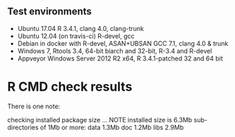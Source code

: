 ## Test environments
* Ubuntu 17.04 R 3.4.1, clang 4.0, clang-trunk
* Ubuntu 12.04 (on travis-ci) R-devel, gcc
* Debian in docker with R-devel, ASAN+UBSAN GCC 7.1, clang 4.0 & trunk
* Windows 7, Rtools 3.4, 64-bit biarch and 32-bit, R-3.4 and R-devel
* Appveyor Windows Server 2012 R2 x64, R 3.4.1-patched 32 and 64 bit

# R CMD check results

There is one note:

checking installed package size ... NOTE
  installed size is  6.3Mb
  sub-directories of 1Mb or more:
    data   1.3Mb
    doc    1.2Mb
    libs   2.9Mb
